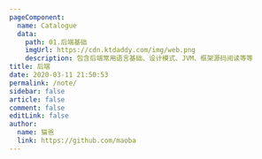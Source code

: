 ```yaml
---
pageComponent:
  name: Catalogue
  data:
    path: 01.后端基础
    imgUrl: https://cdn.ktdaddy.com/img/web.png
    description: 包含后端常用语言基础、设计模式、JVM、框架源码阅读等等
title: 后端
date: 2020-03-11 21:50:53
permalink: /note/
sidebar: false
article: false
comment: false
editLink: false
author:
  name: 猫爸
  link: https://github.com/maoba
---
```

